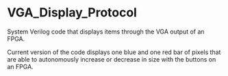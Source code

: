 # VGA_Display_Protocol
System Verilog code that displays items through the VGA output of an FPGA.


Current version of the code displays one blue and one red bar of pixels that are able to autonomously increase or decrease in size with the buttons on an FPGA.
